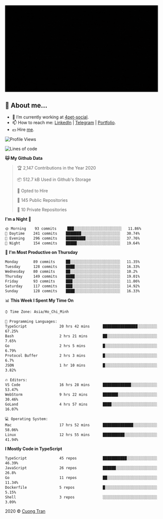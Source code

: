 ![banner](https://raw.githubusercontent.com/103cuong/103cuong/master/banner.gif)

## 🦄 About me...

- 🚀 I’m currently working at [4pet-social](https://github.com/4pet-social).
- 📫 How to reach me: [LinkedIn](https://linkedin.com/in/103cuong) | [Telegram](https://t.me/cuong103) | [Portfolio](https://103cuong.github.io/).
- 💵 Hire [me](mailto:103cuong@gmail.com).

<!--START_SECTION:waka-->
![Profile Views](http://img.shields.io/badge/Profile%20Views-191-blue)

![Lines of code](https://img.shields.io/badge/From%20Hello%20World%20I%27ve%20Written-17.5%20million%20lines%20of%20code-blue)

**🐱 My Github Data** 

> 🏆 2,147 Contributions in the Year 2020
 > 
> 📦 512.7 kB Used in Github's Storage 
 > 
> 💼 Opted to Hire
 > 
> 📜 145 Public Repositories
 > 
> 🔑 10 Private Repositories 

**I'm a Night 🦉** 

```text
🌞 Morning    93 commits     ███░░░░░░░░░░░░░░░░░░░░░░   11.86% 
🌆 Daytime    241 commits    ███████░░░░░░░░░░░░░░░░░░   30.74% 
🌃 Evening    296 commits    █████████░░░░░░░░░░░░░░░░   37.76% 
🌙 Night      154 commits    █████░░░░░░░░░░░░░░░░░░░░   19.64%

```
📅 **I'm Most Productive on Thursday** 

```text
Monday       89 commits     ██░░░░░░░░░░░░░░░░░░░░░░░   11.35% 
Tuesday      128 commits    ████░░░░░░░░░░░░░░░░░░░░░   16.33% 
Wednesday    80 commits     ██░░░░░░░░░░░░░░░░░░░░░░░   10.2% 
Thursday     149 commits    ████░░░░░░░░░░░░░░░░░░░░░   19.01% 
Friday       93 commits     ███░░░░░░░░░░░░░░░░░░░░░░   11.86% 
Saturday     117 commits    ███░░░░░░░░░░░░░░░░░░░░░░   14.92% 
Sunday       128 commits    ████░░░░░░░░░░░░░░░░░░░░░   16.33%

```


📊 **This Week I Spent My Time On** 

```text
⌚︎ Time Zone: Asia/Ho_Chi_Minh

💬 Programming Languages: 
TypeScript               20 hrs 42 mins      ████████████████░░░░░░░░░   67.25% 
Bash                     2 hrs 21 mins       ██░░░░░░░░░░░░░░░░░░░░░░░   7.65% 
Go                       2 hrs 5 mins        █░░░░░░░░░░░░░░░░░░░░░░░░   6.79% 
Protocol Buffer          2 hrs 3 mins        █░░░░░░░░░░░░░░░░░░░░░░░░   6.7% 
JSON                     1 hr 10 mins        █░░░░░░░░░░░░░░░░░░░░░░░░   3.82%

🔥 Editors: 
VS Code                  16 hrs 28 mins      █████████████░░░░░░░░░░░░   53.47% 
WebStorm                 9 hrs 22 mins       ███████░░░░░░░░░░░░░░░░░░   30.46% 
GoLand                   4 hrs 57 mins       ████░░░░░░░░░░░░░░░░░░░░░   16.07%

💻 Operating System: 
Mac                      17 hrs 52 mins      ██████████████░░░░░░░░░░░   58.06% 
Linux                    12 hrs 55 mins      ██████████░░░░░░░░░░░░░░░   41.94%

```

**I Mostly Code in TypeScript** 

```text
TypeScript               45 repos            ███████████░░░░░░░░░░░░░░   46.39% 
JavaScript               26 repos            ██████░░░░░░░░░░░░░░░░░░░   26.8% 
Go                       11 repos            ██░░░░░░░░░░░░░░░░░░░░░░░   11.34% 
Dockerfile               5 repos             █░░░░░░░░░░░░░░░░░░░░░░░░   5.15% 
Shell                    3 repos             ░░░░░░░░░░░░░░░░░░░░░░░░░   3.09%

```



<!--END_SECTION:waka-->

2020 © [Cuong Tran](https://github.com/103cuong)
